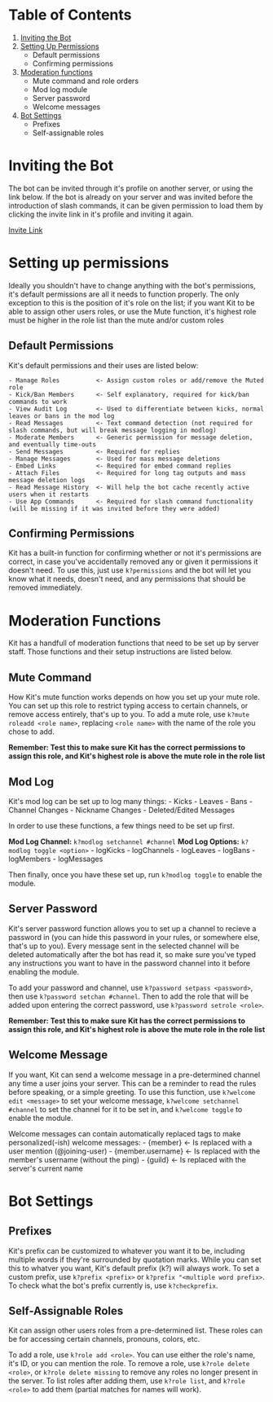 # Table of Contents
 1. [Inviting the Bot](https://github.com/2tuu/Kit/blob/master/docs/setup.md#inviting-the-bot)
 2. [Setting Up Permissions](https://github.com/2tuu/Kit/blob/master/docs/setup.md#setting-up-permissions)
    - Default permissions
    - Confirming permissions
 3. [Moderation functions](https://github.com/2tuu/Kit/blob/master/docs/setup.md#moderation-functions)
    - Mute command and role orders
    - Mod log module
    - Server password
    - Welcome messages
4. [Bot Settings](https://github.com/2tuu/Kit/blob/master/docs/setup.md#bot-settings)
    - Prefixes
    - Self-assignable roles


# Inviting the Bot
The bot can be invited through it's profile on another server, or using the link below.
If the bot is already on your server and was invited before the introduction of slash commands, it can be given permission to load them by clicking the invite link in it's profile and inviting it again.

[Invite Link](https://discord.com/api/oauth2/authorize?client_id=435855803363360779&permissions=1514244795590&scope=bot%20applications.commands)


# Setting up permissions
Ideally you shouldn't have to change anything with the bot's permissions, it's default permissions are all it needs to function properly. The only exception to this is the position of it's role on the list; if you want Kit to be able to assign other users roles, or use the Mute function, it's highest role must be higher in the role list than the mute and/or custom roles

## Default Permissions
Kit's default permissions and their uses are listed below:

    - Manage Roles          <- Assign custom roles or add/remove the Muted role
    - Kick/Ban Members      <- Self explanatory, required for kick/ban commands to work
    - View Audit Log        <- Used to differentiate between kicks, normal leaves or bans in the mod log
    - Read Messages         <- Text command detection (not required for slash commands, but will break message logging in modlog)
    - Moderate Members      <- Generic permission for message deletion, and eventually time-outs
    - Send Messages         <- Required for replies
    - Manage Messages       <- Used for mass message deletions
    - Embed Links           <- Required for embed command replies
    - Attach Files          <- Required for long tag outputs and mass message deletion logs
    - Read Message History  <- Will help the bot cache recently active users when it restarts
    - Use App Commands      <- Required for slash command functionality (will be missing if it was invited before they were added)

## Confirming Permissions
Kit has a built-in function for confirming whether or not it's permissions are correct, in case you've accidentally removed any or given it permissions it doesn't need.
To use this, just use `k?permissions` and the bot will let you know what it needs, doesn't need, and any permissions that should be removed immediately.


# Moderation Functions
Kit has a handfull of moderation functions that need to be set up by server staff. Those functions and their setup instructions are listed below.

## Mute Command
How Kit's mute function works depends on how you set up your mute role. You can set up this role to restrict typing access to certain channels, or remove access entirely, that's up to you.
To add a mute role, use `k?mute roleadd <role name>`, replacing `<role name>` with the name of the role you chose to add.

**Remember: Test this to make sure Kit has the correct permissions to assign this role, and Kit's highest role is above the mute role in the role list**

## Mod Log
Kit's mod log can be set up to log many things:
    - Kicks
    - Leaves
    - Bans
    - Channel Changes
    - Nickname Changes
    - Deleted/Edited Messages

In order to use these functions, a few things need to be set up first.

**Mod Log Channel:** `k?modlog setchannel #channel`
**Mod Log Options:** `k?modlog toggle <option>`
    - logKicks
    - logChannels
    - logLeaves
    - logBans
    - logMembers
    - logMessages

Then finally, once you have these set up, run `k?modlog toggle` to enable the module.

## Server Password
Kit's server password function allows you to set up a channel to recieve a password in (you can hide this password in your rules, or somewhere else, that's up to you).
Every message sent in the selected channel will be deleted automatically after the bot has read it, so make sure you've typed any instructions you want to have in the password channel into it before enabling the module.

To add your password and channel, use `k?password setpass <password>`, then use `k?password setchan #channel`. Then to add the role that will be added upon entering the correct password, use `k?password setrole <role>`.

**Remember: Test this to make sure Kit has the correct permissions to assign this role, and Kit's highest role is above the mute role in the role list**

## Welcome Message
If you want, Kit can send a welcome message in a pre-determined channel any time a user joins your server. This can be a reminder to read the rules before speaking, or a simple greeting.
To use this function, use `k?welcome edit <message>` to set your welcome message, `k?welcome setchannel #channel` to set the channel for it to be set in, and `k?welcome toggle` to enable the module.

Welcome messages can contain automatically replaced tags to make personalized(-ish) welcome messages:
    - {member}          <- Is replaced with a user mention (@joining-user)
    - {member.username} <- Is replaced with the member's username (without the ping)
    - {guild}           <- Is replaced with the server's current name


# Bot Settings

## Prefixes
Kit's prefix can be customized to whatever you want it to be, including multiple words if they're surrounded by quotation marks. While you can set this to whatver you want, Kit's default prefix (k?) will always work.
To set a custom prefix, use `k?prefix <prefix>` or `k?prefix "<multiple word prefix>`. To check what the bot's prefix currently is, use `k?checkprefix`.

## Self-Assignable Roles
Kit can assign other users roles from a pre-determined list. These roles can be for accessing certain channels, pronouns, colors, etc.

To add a role, use `k?role add <role>`. You can use either the role's name, it's ID, or you can mention the role.
To remove a role, use `k?role delete <role>`, or `k?role delete missing` to remove any roles no longer present in the server.
To list roles after adding them, use `k?role list`, and `k?role <role>` to add them (partial matches for names will work).